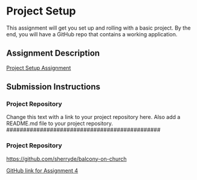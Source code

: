 # Project Setup
This assignment will get you set up and rolling with a basic project. By the end, you will have a GitHub repo that contains a working application.

## Assignment Description
[Project Setup Assignment](https://education.launchcode.org/liftoff/assignments/project-setup/)

## Submission Instructions

### Project Repository
Change this text with a link to your project repository here. Also add a README.md file to your project repository.
##############################################

### Project Repository
https://github.com/sherryde/balcony-on-church

[GitHub link for Assignment 4](http://github.com/sherryde/balcony-on-church)


